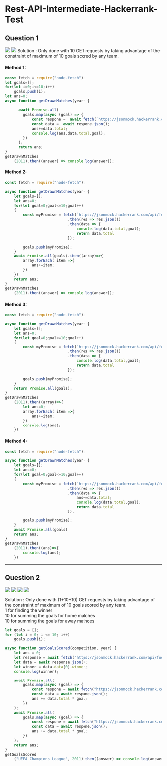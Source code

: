 # Rest-API-Intermediate-Hackerrank-Test
## Question 1
![](Screenshots/photo_2021-02-03_16-52-22.jpg) 
![](Screenshots/photo_2021-02-03_16-52-27.jpg) 
Solution : Only done with 10 GET requests by taking advantage of the constraint of maximum of 10 goals scored by any team.
#### Method 1:
```javascript
const fetch = require("node-fetch");
let goals=[];
for(let i=0;i<=10;i++)
    goals.push(i);
let ans=0;
async function getDrawnMatches(year) {
    
      await Promise.all(
        goals.map(async (goal) => {
            const respone =  await fetch(`https://jsonmock.hackerrank.com/api/football_matches?year=${year}&team1goals=`+goal+`&team2goals=`+goal);
            const data =  await respone.json();
            ans+=data.total;
            console.log(ans,data.total,goal);
        })
      );
      return ans;
}
getDrawnMatches
    (2011).then((answer) => console.log(answer));
```
#### Method 2:
```javascript
const fetch = require("node-fetch");

async function getDrawnMatches(year) {
    let goals=[];
    let ans=0;
    for(let goal=0;goal<=10;goal++)
    {
        const myPromise = fetch(`https://jsonmock.hackerrank.com/api/football_matches?year=${year}&team1goals=`+goal+`&team2goals=`+goal)
                            .then(res => res.json())
                            .then(data => {
                                console.log(data.total,goal);
                                return data.total
                            });

        goals.push(myPromise);
    }
    await Promise.all(goals).then((array)=>{
        array.forEach( item =>{
            ans+=item;
        })
    })
    return ans;
}
getDrawnMatches
    (2011).then((answer) => console.log(answer));
```
#### Method 3:
```javascript
const fetch = require("node-fetch");

async function getDrawnMatches(year) {
    let goals=[];
    let ans=0;
    for(let goal=0;goal<=10;goal++)
    {
        const myPromise = fetch(`https://jsonmock.hackerrank.com/api/football_matches?year=${year}&team1goals=`+goal+`&team2goals=`+goal)
                            .then(res => res.json())
                            .then(data => {
                                console.log(data.total,goal);
                                return data.total
                            });

        goals.push(myPromise);
    }
    return Promise.all(goals);
}
getDrawnMatches
    (2011).then((array)=>{
        let ans=0;
        array.forEach( item =>{
            ans+=item;
        })
        console.log(ans);
    })
```
#### Method 4:
```javascript
const fetch = require("node-fetch");

async function getDrawnMatches(year) {
    let goals=[];
    let ans=0;
    for(let goal=0;goal<=10;goal++)
    {
        const myPromise = fetch(`https://jsonmock.hackerrank.com/api/football_matches?year=${year}&team1goals=`+goal+`&team2goals=`+goal)
                            .then(res => res.json())
                            .then(data => {
                                ans+=data.total;
                                console.log(data.total,goal);
                                return data.total
                            });

        goals.push(myPromise);
    }
    await Promise.all(goals)
    return ans;
}
getDrawnMatches
    (2011).then((ans)=>{
        console.log(ans);
    })
```
___
## Question 2
![](Screenshots/photo_2021-02-03_16-55-141111111111.jpg) 
![](Screenshots/photo_2021-02-03_16-55-161111111111.jpg)
![](Screenshots/photo_2021-02-03_16-55-181111111111.jpg)
![](Screenshots/photo_2021-02-03_16-55-211111111111.jpg)

Solution : Only done with (1+10+10) GET requests by taking advantage of the constraint of maximum of 10 goals scored by any team.  
            1 for finding the winner  
            10 for summing the goals for home matches  
            10 for summing the goals for away mathces  
```javascript
let goals = [];
for (let i = 0; i <= 10; i++)
    goals.push(i);

async function getGoalsScored(competition, year) {
    let ans = 0;
    let response = await fetch("https://jsonmock.hackerrank.com/api/football_competitions?year=${year}&name=" + competition);
    let data = await response.json();
    let winner = data.data[0].winner;
    console.log(winner);

    await Promise.all(
        goals.map(async (goal) => {
            const respone = await fetch("https://jsonmock.hackerrank.com/api/football_matches?competition=" + competition + "&year=" + year + "&team1=" + "winner+&team1goals="+goal);
            const data = await respone.json();
            ans += data.total * goal;
        })
    );
    await Promise.all(
        goals.map(async (goal) => {
            const respone = await fetch("https://jsonmock.hackerrank.com/api/football_matches?competition=" + competition + "&year=" + year + "&team2=" + "winner+&team2goals="+goal);
            const data = await respone.json();
            ans += data.total * goal;
        })
    );
    return ans;
}
getGoalsScored
    ("UEFA Champions League", 2011).then((answer) => console.log(answer));
```
